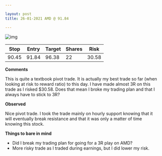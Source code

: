 ```yaml
---

layout: post
title: 26-01-2021 AMD @ 91.84

---
```


![img](https://i.imgur.com/n56L62Q.png)

| Stop  | Entry | Target | Shares | Risk  |
| ----- | ----- | ------ | ------ | ----- |
| 90.45 | 91.84 | 96.38  | 22     | 30.58 |

**Comments**

This is quite a textbook pivot trade. It is actually my best trade so far (when looking at risk to reward ratio) to this day. I have made almost 3R on this trade as I risked $30.58. Does that mean I broke my trading plan and that I always have to stick to 3R?

**Observed**

Nice pivot trade. I took the trade mainly on hourly support knowing that it will eventually break resistance and that it was only a matter of time knowing this stock.

**Things to bare in mind**

- Did I break my trading plan for going for a 3R play on AMD?
- More risky trade as I traded during earnings, but I did lower my risk.